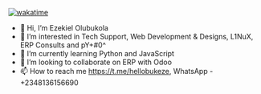 [![wakatime](https://wakatime.com/badge/user/4eb9e238-182c-4e57-bde0-baa299094fe4.svg)](https://wakatime.com/@4eb9e238-182c-4e57-bde0-baa299094fe4)
- 👋 Hi, I’m Ezekiel Olubukola
- 👀 I’m interested in Tech Support, Web Development & Designs, L1NuX, ERP Consults and pY+#0^
- 🌱 I’m currently learning Python and JavaScript
- 💞️ I’m looking to collaborate on ERP with Odoo
- 📫 How to reach me https://t.me/hellobukeze, WhatsApp - +2348136156690
